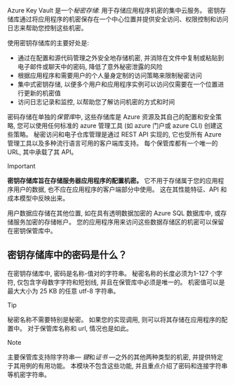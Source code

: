 Azure Key Vault 是一个*秘密存储*: 用于存储应用程序机密的集中云服务。 密钥存储库通过将应用程序的机密保存在一个中心位置并提供安全访问、权限控制和访问日志来帮助您控制这些机密。

使用密钥存储库的主要好处是:

- 通过在配置和源代码管理之外安全地存储机密, 并消除在文件中复制或粘贴到电子邮件或聊天中的密码, 降低了意外秘密泄露的风险
- 根据应用程序和需要用户的个人量身定制的访问策略来限制秘密访问
- 集中式密钥存储, 以便多个用户和应用程序实例可以访问仅需要在一个位置进行更新的机密值
- 访问日志记录和监控, 以帮助您了解访问机密的方式和时间

密码存储在单独的*保管库*中, 这些存储库是 Azure 资源及其自己的配置和安全策略, 您可以使用任何标准的 azure 管理工具 (如 azure 门户或 azure CLI) 创建这些策略。 秘密访问和电子仓库管理是通过 REST API 实现的, 它也受所有 Azure 管理工具以及多种流行语言可用的客户端库支持。 每个保管库都有一个唯一的 URL, 其中承载了其 API。

> [!IMPORTANT]
> **密钥存储库旨在存储服务器应用程序的配置机密。** 它不用于存储属于您的应用程序用户的数据, 也不应在应用程序的客户端部分中使用。 这在其性能特征、API 和成本模型中反映出来。
>
> 用户数据应存储在其他位置, 如在具有透明数据加密的 Azure SQL 数据库中, 或存储服务加密的存储帐户。 您的应用程序用来访问这些数据存储区的机密可以保留在密钥保管库中。

## <a name="what-is-a-secret-in-key-vault"></a>密钥存储库中的密码是什么？

在密钥存储库中, 密码是名称-值对的字符串。 秘密名称的长度必须为1-127 个字符, 仅包含字母数字字符和短划线, 并且在保管库中必须是唯一的。 机密值可以是最大大小为 25 KB 的任意 utf-8 字符串。

> [!TIP]
> 秘密名称不需要特别是秘密。 如果您的实现调用, 则可以将其存储在应用程序的配置中。 对于保管库名称和 url, 情况也是如此。

> [!NOTE]
> 主要保管库支持除字符串&mdash; *键*和*证书* &mdash;之外的其他两种类型的机密, 并提供特定于其用例的有用功能。 本模块不包含这些功能, 并且重点介绍了密码和连接字符串等机密字符串。
